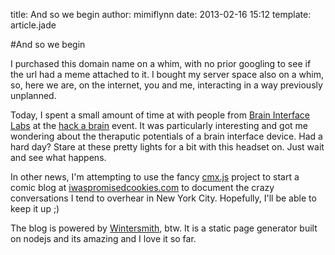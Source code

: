 title: And so we begin
author: mimiflynn
date: 2013-02-16 15:12
template: article.jade

#And so we begin

I purchased this domain name on a whim, with no prior googling to see if the url had a meme attached to it. I bought my server space also on a whim, so, here we are, on the internet, you and me, interacting in a way previously unplanned.

Today, I spent a small amount of time at with people from [Brain Interface Labs](http://braininterfacelab.wordpress.com "hack a brain") at the [hack a brain](http://braininterfacelab.wordpress.com/2013/02/08/hack-a-brain/ "hack a brain") event. It was particularly interesting and got me wondering about the theraputic potentials of a brain interface device. Had a hard day? Stare at these pretty lights for a bit with this headset on. Just wait and see what happens.

In other news, I'm attempting to use the fancy [cmx.js](https://github.com/darwin/cmx.js "cmx.js github") project to start a comic blog at [iwaspromisedcookies.com](http://iwaspromisedcookies.com "I was promised cookies") to document the crazy conversations I tend to overhear in New York City. Hopefully, I'll be able to keep it up ;)

The blog is powered by [Wintersmith](http://jnordberg.github.com/wintersmith/ "wintersmith on github"), btw. It is a static page generator built on nodejs and its amazing and I love it so far.